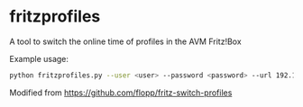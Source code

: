 # fritzprofiles
A tool to switch the online time of profiles in the AVM Fritz!Box

Example usage:
```bash
python fritzprofiles.py --user <user> --password <password> --url 192.168.178.1 --get_state --profile Gesperrt --set_state unlimited
```

Modified from https://github.com/flopp/fritz-switch-profiles

